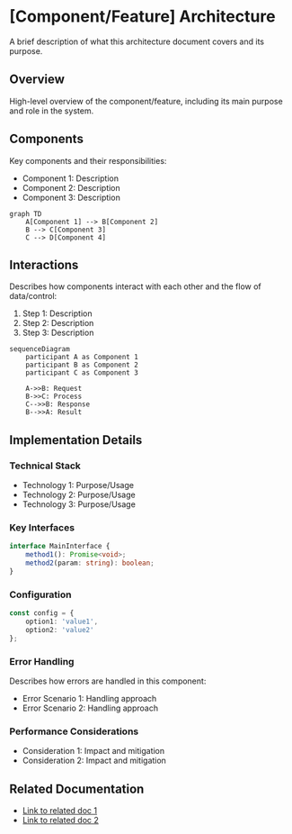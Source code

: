 # [Component/Feature] Architecture

A brief description of what this architecture document covers and its purpose.

## Overview

High-level overview of the component/feature, including its main purpose and role in the system.

## Components

Key components and their responsibilities:

- Component 1: Description
- Component 2: Description
- Component 3: Description

```mermaid
graph TD
    A[Component 1] --> B[Component 2]
    B --> C[Component 3]
    C --> D[Component 4]
```

## Interactions

Describes how components interact with each other and the flow of data/control:

1. Step 1: Description
2. Step 2: Description
3. Step 3: Description

```mermaid
sequenceDiagram
    participant A as Component 1
    participant B as Component 2
    participant C as Component 3
    
    A->>B: Request
    B->>C: Process
    C-->>B: Response
    B-->>A: Result
```

## Implementation Details

### Technical Stack

- Technology 1: Purpose/Usage
- Technology 2: Purpose/Usage
- Technology 3: Purpose/Usage

### Key Interfaces

```typescript
interface MainInterface {
    method1(): Promise<void>;
    method2(param: string): boolean;
}
```

### Configuration

```typescript
const config = {
    option1: 'value1',
    option2: 'value2'
};
```

### Error Handling

Describes how errors are handled in this component:

- Error Scenario 1: Handling approach
- Error Scenario 2: Handling approach

### Performance Considerations

- Consideration 1: Impact and mitigation
- Consideration 2: Impact and mitigation

## Related Documentation

- [Link to related doc 1](../path/to/doc1.md)
- [Link to related doc 2](../path/to/doc2.md)

